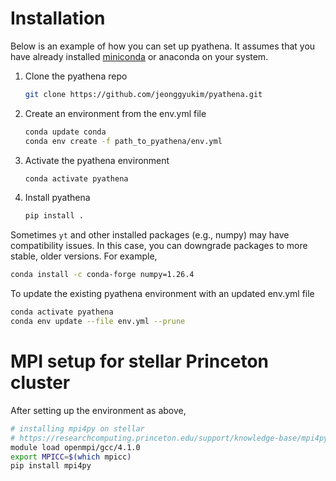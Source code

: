 # Installation

Below is an example of how you can set up pyathena. It assumes that you have already installed [miniconda](https://docs.conda.io/en/latest/miniconda.html) or anaconda on your system.

1. Clone the pyathena repo
   ```sh
   git clone https://github.com/jeonggyukim/pyathena.git
   ```
3. Create an environment from the env.yml file
   ```sh
   conda update conda
   conda env create -f path_to_pyathena/env.yml
   ```
4. Activate the pyathena environment
   ```sh
   conda activate pyathena
   ```
5. Install pyathena
   ```sh
   pip install .
   ```

Sometimes `yt` and other installed packages (e.g., numpy) may have compatibility issues. In this case, you can downgrade packages to more stable, older versions. For example,
```sh
conda install -c conda-forge numpy=1.26.4
```

To update the existing pyathena environment with an updated env.yml file
```sh
conda activate pyathena
conda env update --file env.yml --prune
```

# MPI setup for stellar Princeton cluster

After setting up the environment as above,
```sh
# installing mpi4py on stellar
# https://researchcomputing.princeton.edu/support/knowledge-base/mpi4py
module load openmpi/gcc/4.1.0
export MPICC=$(which mpicc)
pip install mpi4py
```
